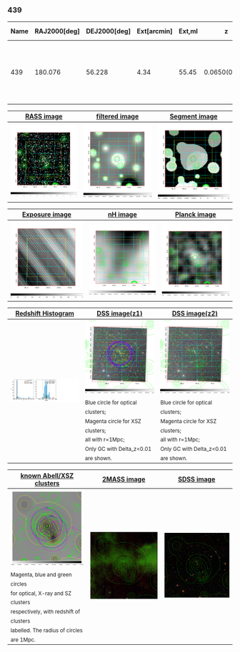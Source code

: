 <div STYLE="page-break-after: always;"></div>

### 439

|Name|RAJ2000[deg]|DEJ2000[deg] |Ext[arcmin]| Ext,ml | z | z_src| C|GC(XSZ,Delta_z<0.01)| GC(OPT,Delta_z<0.01)|GC| R_sig[arcmin] | R500[arcmin] | R500[Mpc]| CRsig[c/s] | CR500[c/s] |L500[1E44 erg/s]|F500[1E-12 erg/s/cm^2]| M500[1E14 Msun]|Tx[keV]|Cnt_sig|Beta|Rc[arcmin]|Comment|Alias|
|---|---|---|---|---|---|------|---|--------|---------|----------|---|---|---|---|---|---|---|---|---|---|---|---|---|---|
|439| 180.076| 56.228| 4.34| 55.45| 0.0650(0.005)| z1, z_xsz| B| L03, MCXC, PSZ2, Tar| A, N, W| A, F20, L03, MCXC, N, PSZ2, SPI, Tar, W| 13.675| 10.624| 0.796| 0.275(0.038)| 0.266(0.037)| 0.524(0.053)| 5.137(0.523)| 1.52(0.08)| 2.83(0.09)| 136.1| 0.777(-0.156+0.149)| 7.234(-1.873+1.541)| -| k500|

|[RASS image](../image/439/439_img.pdf)|[filtered image](../image/439/439_fil.pdf)|[Segment image](../image/439/439_seg.pdf)|
|-------------------|--------------------|-------------------|
| <img src="../image/439/439_img.png" width="300">  | <img src="../image/439/439_fil.png" width="300">   | <img src="../image/439/439_seg.png" width="300">  |

|[Exposure image](../image/439/439_mex.pdf)| [nH image](../image/439/439_nh.pdf)| [Planck image](../image/439/439_p.pdf)|
|-------------------|--------------------|-------------------|
|<img src="../image/439/439_mex.png" width="300">   | <img src="../image/439/439_nh.png" width="300">    | <img src="../image/439/439_p.png" width="300"> |

|[Redshift Histogram](../image/439/439_zg.pdf) | [DSS image(z1)](../image/439/439_dss_z1.pdf)      |  [DSS image(z2)](../image/439/439_dss_z2.pdf)    |
|-------------------|--------------------|-------------------|
|<img src="../image/439/439_zg.png" width="300"> |<img src="../image/439/439_dss_z1.png" width="300"> <sub><br>Blue circle for optical clusters; <br>Magenta circle for XSZ clusters; <br>all with r=1Mpc; <br>Only GC with Delta_z<0.01 are shown. </sub>| <img src="../image/439/439_dss_z2.png" width="300"><sub><br>Blue circle for optical clusters; <br>Magenta circle for XSZ clusters; <br>all with r=1Mpc; <br>Only GC with Delta_z<0.01 are shown. </sub> |

|[known Abell/XSZ clusters](../image/439/439_gc.pdf) | [2MASS image](../image/439/439_2mass.pdf)      |[SDSS image](../image/439/439_sdss.pdf)   |
|-------------------|-------------------|-------------------|
|<img src=../image/439/439_gc.png width="300"> <br><sub>Magenta, blue and green circles <br>for optical, X-ray and SZ clusters <br>respectively, with redshift of clusters <br>labelled. The radius of circles <br>are 1Mpc.</sub>|<img src="../image/439/439_2mass.png" width="300">  | <img src="../image/439/439_sdss.png" width="300">  |




